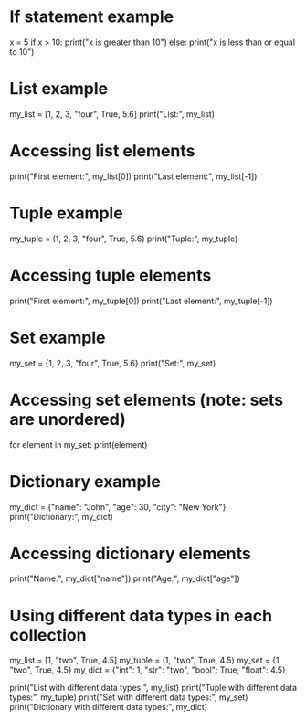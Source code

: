 # If statement example
x = 5
if x > 10:
    print("x is greater than 10")
else:
    print("x is less than or equal to 10")

# List example
my_list = [1, 2, 3, "four", True, 5.6]
print("List:", my_list)

# Accessing list elements
print("First element:", my_list[0])
print("Last element:", my_list[-1])

# Tuple example
my_tuple = (1, 2, 3, "four", True, 5.6)
print("Tuple:", my_tuple)

# Accessing tuple elements
print("First element:", my_tuple[0])
print("Last element:", my_tuple[-1])

# Set example
my_set = {1, 2, 3, "four", True, 5.6}
print("Set:", my_set)

# Accessing set elements (note: sets are unordered)
for element in my_set:
    print(element)

# Dictionary example
my_dict = {"name": "John", "age": 30, "city": "New York"}
print("Dictionary:", my_dict)

# Accessing dictionary elements
print("Name:", my_dict["name"])
print("Age:", my_dict["age"])

# Using different data types in each collection
my_list = [1, "two", True, 4.5]
my_tuple = (1, "two", True, 4.5)
my_set = {1, "two", True, 4.5}
my_dict = {"int": 1, "str": "two", "bool": True, "float": 4.5}

print("List with different data types:", my_list)
print("Tuple with different data types:", my_tuple)
print("Set with different data types:", my_set)
print("Dictionary with different data types:", my_dict)
